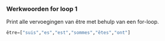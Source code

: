 ### Werkwoorden for loop 1
Print alle vervoegingen van être met behulp van een for-loop.

```python
être=["suis","es","est","sommes","êtes","ont"]
```



